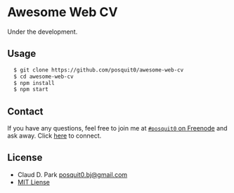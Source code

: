 # Awesome Web CV

Under the development.


## <a name="usage">Usage

```bash
  $ git clone https://github.com/posquit0/awesome-web-cv
  $ cd awesome-web-cv
  $ npm install
  $ npm start
```

## <a name="contact">Contact

If you have any questions, feel free to join me at [`#posquit0` on Freenode](irc://irc.freenode.net/posquit0) and ask away. Click [here](https://kiwiirc.com/client/irc.freenode.net/posquit0) to connect.


## <a name="license">License

- Claud D. Park <posquit0.bj@gmail.com>
- [MIT Liense](https://github.com/posquit0/node-apistore-sms/blob/master/LICENSE)
